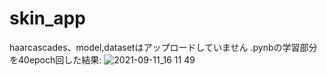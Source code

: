 # skin_app
haarcascades、model,datasetはアップロードしていません
.pynbの学習部分を40epoch回した結果:
![2021-09-11_16 11 49](https://user-images.githubusercontent.com/100549428/155940783-a0577918-29a1-4135-9cc0-752d6e5c8705.png)

